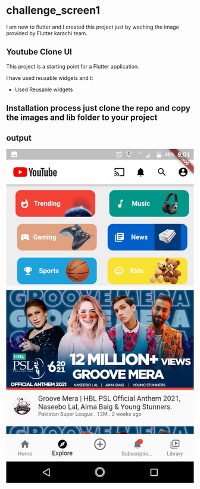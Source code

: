 # challenge_screen1

I am new to flutter and I created this project just by waching the image provided by Flutter karachi team.
## Youtube Clone UI

This project is a starting point for a Flutter application.

I have used reusable widgets and t:

- Used Reusable widgets

## Installation process just clone the repo and copy the images and lib folder to your project


## output

![](images/challenge_one.jpeg)

